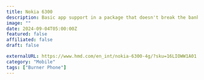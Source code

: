 ```yaml
---
title: Nokia 6300
description: Basic app support in a package that doesn't break the bank. Mobile hotspot capable. Unlocked.
image: ""
date: 2024-09-04T05:00:00Z
featured: false
affiliated: false
draft: false

externalURL: https://www.hmd.com/en_int/nokia-6300-4g/?sku=16LIOWW1A01
category: "Mobile"
tags: ["Burner Phone"]
---
```


